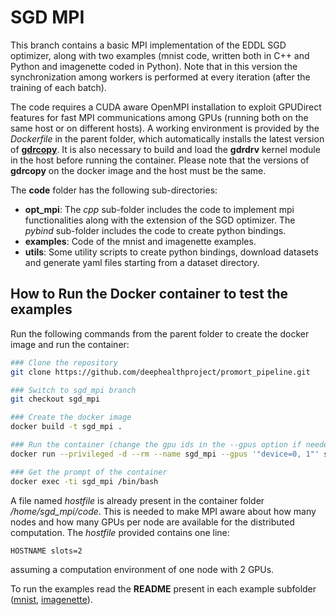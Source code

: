 # SGD MPI
This branch contains a basic MPI implementation of the EDDL SGD optimizer, along with two examples (mnist code, written both in C++ and Python and imagenette coded in Python). Note that in this version the synchronization among workers is performed at every iteration (after the training of each batch).

The code requires a CUDA aware OpenMPI installation to exploit GPUDirect features for fast MPI communications among GPUs (running both on the same host or on different hosts). 
A working environment is provided by the *Dockerfile* in the parent folder, which automatically installs the latest version of [**gdrcopy**](https://github.com/NVIDIA/gdrcopy). It is also necessary to build and load the **gdrdrv** kernel module in the host before running the container. Please note that the versions of **gdrcopy** on the docker image and the host must be the same.

The **code** folder has the following sub-directories:
 * **opt_mpi**: The *cpp* sub-folder includes the code to implement mpi functionalities along with the extension of the SGD optimizer. The *pybind* sub-folder includes the code to create python bindings.
 * **examples**: Code of the mnist and imagenette examples.
 * **utils**: Some utility scripts to create python bindings, download datasets and generate yaml files starting from a dataset directory.  

## How to Run the Docker container to test the examples
Run the following commands from the parent folder to create the docker image and run the container:
```bash
### Clone the repository
git clone https://github.com/deephealthproject/promort_pipeline.git

### Switch to sgd_mpi branch
git checkout sgd_mpi

### Create the docker image
docker build -t sgd_mpi .

### Run the container (change the gpu ids in the --gpus option if needed)
docker run --privileged -d --rm --name sgd_mpi --gpus '"device=0, 1"' sgd_mpi:latest

### Get the prompt of the container
docker exec -ti sgd_mpi /bin/bash
```

A file named *hostfile* is already present in the container folder */home/sgd_mpi/code*. This is needed to make MPI aware about how many nodes and how many GPUs per node are available for the distributed computation. The *hostfile* provided contains one line:
```
HOSTNAME slots=2
```
assuming a computation environment of one node with 2 GPUs.

To run the examples read the **README** present in each example subfolder ([mnist](code/examples/mnist), [imagenette](code/examples/imagenette2-224/python)). 
